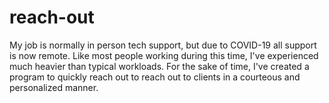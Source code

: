 # reach-out
My job is normally in person tech support, but due to COVID-19 all support is now remote. Like most people working during this time, I've experienced much heavier than typical workloads. For the sake of time, I've created a program to quickly reach out to reach out to clients in a courteous and personalized manner.
